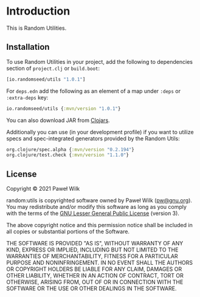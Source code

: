 # Introduction

This is Random Utilities.

## Installation

To use Random Utilities in your project, add the following to dependencies section of
`project.clj` or `build.boot`:

```clojure
[io.randomseed/utils "1.0.1"]
```

For `deps.edn` add the following as an element of a map under `:deps` or
`:extra-deps` key:

```clojure
io.randomseed/utils {:mvn/version "1.0.1"}
```

You can also download JAR from
[Clojars](https://clojars.org/io.randomseed/utils).

Additionally you can use (in your development profile) if you want to utilize specs
and spec-integrated generators provided by the Random Utils:

```clojure
org.clojure/spec.alpha {:mvn/version "0.2.194"}
org.clojure/test.check {:mvn/version "1.1.0"}
```

## License

Copyright © 2021 Paweł Wilk

random:utils is copyrighted software owned by Paweł Wilk (pw@gnu.org). You may
redistribute and/or modify this software as long as you comply with the terms of
the [GNU Lesser General Public License][LICENSE] (version 3).

The above copyright notice and this permission notice shall be included in all
copies or substantial portions of the Software.

THE SOFTWARE IS PROVIDED "AS IS", WITHOUT WARRANTY OF ANY KIND, EXPRESS OR
IMPLIED, INCLUDING BUT NOT LIMITED TO THE WARRANTIES OF MERCHANTABILITY, FITNESS
FOR A PARTICULAR PURPOSE AND NONINFRINGEMENT. IN NO EVENT SHALL THE AUTHORS OR
COPYRIGHT HOLDERS BE LIABLE FOR ANY CLAIM, DAMAGES OR OTHER LIABILITY, WHETHER
IN AN ACTION OF CONTRACT, TORT OR OTHERWISE, ARISING FROM, OUT OF OR IN
CONNECTION WITH THE SOFTWARE OR THE USE OR OTHER DEALINGS IN THE SOFTWARE.

[LICENSE]:    https://github.com/randomseed-io/utils/blob/master/LICENSE

